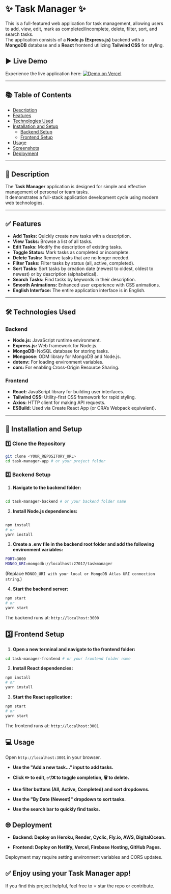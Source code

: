 # ✨ Task Manager ✨

This is a full-featured web application for task management, allowing users to add, view, edit, mark as completed/incomplete, delete, filter, sort, and search tasks.  
The application consists of a **Node.js (Express.js)** backend with a **MongoDB** database and a **React** frontend utilizing **Tailwind CSS** for styling.
## ▶️ Live Demo
Experience the live application here: 
[![Demo on Vercel](https://vercel.com/button)](https://my-task-manager-app-three.vercel.app/)

---

## 📚 Table of Contents
- [Description](#-description)
- [Features](#-features)
- [Technologies Used](#-technologies-used)
- [Installation and Setup](#-installation-and-setup)
  - [Backend Setup](#backend-setup)
  - [Frontend Setup](#frontend-setup)
- [Usage](#-usage)
- [Screenshots](#-screenshots)
- [Deployment](#-deployment)

---

## 📝 Description

The **Task Manager** application is designed for simple and effective management of personal or team tasks.  
It demonstrates a full-stack application development cycle using modern web technologies.

---

## ✅ Features
- **Add Tasks:** Quickly create new tasks with a description.
- **View Tasks:** Browse a list of all tasks.
- **Edit Tasks:** Modify the description of existing tasks.
- **Toggle Status:** Mark tasks as completed or incomplete.
- **Delete Tasks:** Remove tasks that are no longer needed.
- **Filter Tasks:** Filter tasks by status (all, active, completed).
- **Sort Tasks:** Sort tasks by creation date (newest to oldest, oldest to newest) or by description (alphabetical).
- **Search Tasks:** Find tasks by keywords in their description.
- **Smooth Animations:** Enhanced user experience with CSS animations.
- **English Interface:** The entire application interface is in English.

---

## 🛠️ Technologies Used

### Backend
- **Node.js:** JavaScript runtime environment.
- **Express.js:** Web framework for Node.js.
- **MongoDB:** NoSQL database for storing tasks.
- **Mongoose:** ODM library for MongoDB and Node.js.
- **dotenv:** For loading environment variables.
- **cors:** For enabling Cross-Origin Resource Sharing.

### Frontend
- **React:** JavaScript library for building user interfaces.
- **Tailwind CSS:** Utility-first CSS framework for rapid styling.
- **Axios:** HTTP client for making API requests.
- **ESBuild:** Used via Create React App (or CRA’s Webpack equivalent).

---

## 🚀 Installation and Setup

### 1️⃣ Clone the Repository
```bash
git clone <YOUR_REPOSITORY_URL>
cd task-manager-app # or your project folder
```
### 2️⃣ Backend Setup
1. **Navigate to the backend folder:**

```bash

cd task-manager-backend # or your backend folder name
```

2. **Install Node.js dependencies:**

``` bash 

npm install
# or
yarn install
``` 
3. **Create a **.env** file in the backend root folder and add the following environment variables:**

```bash
PORT=3000
MONGO_URI=mongodb://localhost:27017/taskmanager 
``` 

(Replace `MONGO_URI with your local or MongoDB Atlas URI connection string`.)


4. **Start the backend server:**

```bash
npm start
# or
yarn start
```

The backend runs at: `http://localhost:3000`



## 3️⃣ Frontend Setup
1. **Open a new terminal and navigate to the frontend folder:**

``` bash 
cd task-manager-frontend # or your frontend folder name
```
2. **Install React dependencies:**

``` bash 
npm install
# or
yarn install
```

3. **Start the React application:**

``` bash 
npm start
# or
yarn start
```
The frontend runs at: `http://localhost:3001`


## 💻 Usage
Open `http://localhost:3001` in your browser.

- **Use the "Add a new task..." input to add tasks.**

- **Click ✏️ to edit, ✅/❌ to toggle completion, 🗑️ to delete.**

- **Use filter buttons (All, Active, Completed) and sort dropdowns.**
- **Use the "By Date (Newest)" dropdown to sort tasks.**

- **Use the search bar to quickly find tasks.**

## 🌐 Deployment
- **Backend: Deploy on Heroku, Render, Cyclic, Fly.io, AWS, DigitalOcean.**

- **Frontend: Deploy on Netlify, Vercel, Firebase Hosting, GitHub Pages.**

Deployment may require setting environment variables and CORS updates.

## ✅ Enjoy using your Task Manager app!
If you find this project helpful, feel free to ⭐ star the repo or contribute.